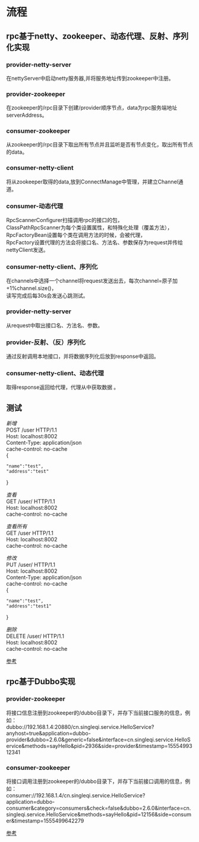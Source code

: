 # 流程
## rpc基于netty、zookeeper、动态代理、反射、序列化实现
### provider-netty-server
在nettyServer中启动netty服务器,并将服务地址传到zookeeper中注册。
### provider-zookeeper
在zookeeper的/rpc目录下创建/provider顺序节点，data为rpc服务端地址serverAddress。
### consumer-zookeeper
从zookeeper的/rpc目录下取出所有节点并且监听是否有节点变化，取出所有节点的data。
### consumer-netty-client
将从zookeeper取得的data,放到ConnectManage中管理，并建立Channel通道。


### consumer-动态代理
RpcScannerConfigurer扫描调用rpc的接口的包，  
ClassPathRpcScanner为每个类设置属性，和特殊化处理（覆盖方法），  
RpcFactoryBean设置每个类在调用方法的时候，会被代理，  
RpcFactory设置代理的方法会将接口名、方法名、参数保存为request并传给nettyClient发送。
### consumer-netty-client、序列化
在channels中选择一个channel将request发送出去，每次channel=原子加+1%channel.size()，  
读写完成后每30s会发送心跳测试。
### provider-netty-server
从request中取出接口名、方法名、参数。
### provider-反射、（反）序列化
通过反射调用本地接口，并将数据序列化后放到response中返回。
### consumer-netty-client、动态代理
取得response返回给代理，代理从中获取数据  。

## 测试
*新增*  
POST /user HTTP/1.1  
Host: localhost:8002  
Content-Type: application/json  
cache-control: no-cache  
{

	"name":"test",
	"address":"test"
}

*查看*  
GET /user/<userId> HTTP/1.1  
Host: localhost:8002  
cache-control: no-cache  

*查看所有*  
GET /user HTTP/1.1  
Host: localhost:8002  
cache-control: no-cache  

*修改*  
PUT /user/<userId> HTTP/1.1  
Host: localhost:8002  
Content-Type: application/json  
cache-control: no-cache  
{

	"name":"test",
	"address":"test1"
}

*删除*  
DELETE /user/<userId> HTTP/1.1  
Host: localhost:8002  
cache-control: no-cache  

[参考](https://juejin.im/post/5c6d7640f265da2de80f5e9c#heading-10)

## rpc基于Dubbo实现
### provider-zookeeper
将接口信息注册到zookeeper的/dubbo目录下，并存下当前接口服务的信息，例如：  
dubbo://192.168.1.4:20880/cn.singleqi.service.HelloService?anyhost=true&application=dubbo-provider&dubbo=2.6.0&generic=false&interface=cn.singleqi.service.HelloService&methods=sayHello&pid=2936&side=provider&timestamp=1555499312341

### consumer-zookeeper
将接口调用注册到zookeeper的/dubbo目录下，并存下当前接口调用的信息，例如：  
consumer://192.168.1.4/cn.singleqi.service.HelloService?application=dubbo-consumer&category=consumers&check=false&dubbo=2.6.0&interface=cn.singleqi.service.HelloService&methods=sayHello&pid=12156&side=consumer&timestamp=1555499642279

[参考](https://juejin.im/post/5bfdf8f86fb9a049df23c37f#heading-24)